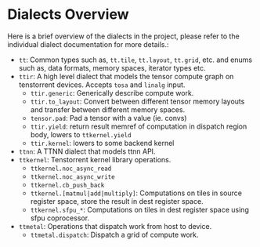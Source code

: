 # Dialects Overview

Here is a brief overview of the dialects in the project, please refer to the
individual dialect documentation for more details.:

- `tt`: Common types such as, `tt.tile`, `tt.layout`, `tt.grid`, etc. and enums such as, data formats, memory spaces, iterator types etc.
- `ttir`: A high level dialect that models the tensor compute graph on tenstorrent devices. Accepts `tosa` and `linalg` input.
  - `ttir.generic`: Generically describe compute work.
  - `ttir.to_layout`: Convert between different tensor memory layouts and transfer between different memory spaces.
  - `tensor.pad`: Pad a tensor with a value (ie. convs)
  - `ttir.yield`: return result memref of computation in dispatch region body, lowers to `ttkernel.yield`
  - `ttir.kernel`: lowers to some backend kernel
- `ttnn`: A TTNN dialect that models ttnn API.
- `ttkernel`: Tenstorrent kernel library operations.
  - `ttkernel.noc_async_read`
  - `ttkernel.noc_async_write`
  - `ttkernel.cb_push_back`
  - `ttkernel.[matmul|add|multiply]`: Computations on tiles in source register space, store the result in dest register space.
  - `ttkernel.sfpu_*`: Computations on tiles in dest register space using sfpu coprocessor.
- `ttmetal`: Operations that dispatch work from host to device.
  - `ttmetal.dispatch`: Dispatch a grid of compute work.
